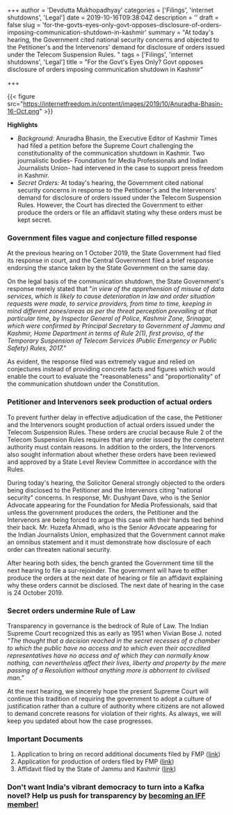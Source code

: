 +++
author = 'Devdutta Mukhopadhyay'
categories = ['Filings', 'internet shutdowns', 'Legal']
date = 2019-10-16T09:38:04Z
description = ''
draft = false
slug = 'for-the-govts-eyes-only-govt-opposes-disclosure-of-orders-imposing-communication-shutdown-in-kashmir'
summary = "At today's hearing, the Government cited national security concerns and objected to the Petitioner's and the Intervenors' demand for disclosure of orders issued under the Telecom Suspension Rules. "
tags = ['Filings', 'internet shutdowns', 'Legal']
title = "For the Govt's Eyes Only? Govt opposes disclosure of orders imposing communication shutdown in Kashmir"

+++


{{< figure src="https://internetfreedom.in/content/images/2019/10/Anuradha-Bhasin-16-Oct.png" >}}

**Highlights**

* _Background:_ Anuradha Bhasin, the Executive Editor of Kashmir Times had filed a petition before the Supreme Court challenging the constitutionality of the communication shutdown in Kashmir. Two journalistic bodies- Foundation for Media Professionals and Indian Journalists Union- had intervened in the case to support press freedom in Kashmir.
* _Secret Orders:_ At today's hearing, the Government cited national security concerns in response to the Petitioner's and the Intervenors' demand for disclosure of orders issued under the Telecom Suspension Rules. However, the Court has directed the Government to either produce the orders or file an affidavit stating why these orders must be kept secret.

### Government files vague and conjecture filled response

At the previous hearing on 1 October 2019, the State Government had filed its response in court, and the Central Government filed a brief response endorsing the stance taken by the State Government on the same day.

On the legal basis of the communication shutdown, the State Government's response merely stated that "_in view of the apprehension of misuse of data services, which is likely to cause deterioration in law and order situation requests were made, to service providers, from time to time, keeping in mind different zones/areas as per the threat perception prevailing at that particular time, by Inspector General of Police, Kashmir Zone, Srinagar, which were confirmed by Principal Secretary to Government of Jammu and Kashmir, Home Department in terms of Rule 2(1), first proviso, of the Temporary Suspension of Telecom Services (Public Emergency or Public Safety) Rules, 2017."_ 

As evident, the response filed was extremely vague and relied on conjectures instead of providing concrete facts and figures which would enable the court to evaluate the "reasonableness" and "proportionality" of the communication shutdown under the Constitution.

### Petitioner and Intervenors seek production of actual orders

To prevent further delay in effective adjudication of the case, the Petitioner and the Intervenors sought production of actual orders issued under the Telecom Suspension Rules. These orders are crucial because Rule 2 of the Telecom Suspension Rules requires that any order issued by the competent authority must contain reasons. In addition to the orders, the Intervenors also sought information about whether these orders have been reviewed and approved by a State Level Review Committee in accordance with the Rules.

During today's hearing, the Solicitor General strongly objected to the orders being disclosed to the Petitioner and the Intervenors citing "national security" concerns. In response, Mr. Dushyant Dave, who is the Senior Advocate appearing for the Foundation for Media Professionals, said that unless the government produces the orders, the Petitioner and the Intervenors are being forced to argue this case with their hands tied behind their back. Mr. Huzefa Ahmadi, who is the Senior Advocate appearing for the Indian Journalists Union, emphasized that the Government cannot make an omnibus statement and it must demonstrate how disclosure of each order can threaten national security.

After hearing both sides, the bench granted the Government time till the next hearing to file a sur-rejoinder. The government will have to either produce the orders at the next date of hearing or file an affidavit explaining why these orders cannot be disclosed. The next date of hearing in the case is 24 October 2019.

### Secret orders undermine Rule of Law

Transparency in governance is the bedrock of Rule of Law. The Indian Supreme Court recognized this as early as 1951 when Vivian Bose J. noted _"The thought that a decision reached in the secret recesses of a chamber to which the public have no access and to which even their accredited representatives have no access and of which they can normally know nothing, can nevertheless affect their lives, liberty and property by the mere passing of a Resolution without anything more is abhorrent to civilised man."_

At the next hearing, we sincerely hope the present Supreme Court will continue this tradition of requiring the government to adopt a culture of justification rather than a culture of authority where citizens are not allowed to demand concrete reasons for violation of their rights. As always, we will keep you updated about how the case progresses.

### Important Documents

1. Application to bring on record additional documents filed by FMP ([link](https://drive.google.com/file/d/1MWEpdJOUaXeLH95qGxtZq-mVJLjyi3F3/view?usp=sharing))
2. Application for production of orders filed by FMP ([link](https://drive.google.com/file/d/1OSjT4Vvg5AXRf8LFq4bZh3ZoJhTu694j/view?usp=sharing))
3. Affidavit filed by the State of Jammu and Kashmir ([link](https://drive.google.com/file/d/0B2NvpMoZE5HGZmZVZExqTzRPUEFGUU1XN29OQmhzSW5HLTJv/view?usp=sharing))

### Don't want India's vibrant democracy to turn into a Kafka novel? Help us push for transparency by [becoming an IFF member!](https://internetfreedom.in/donate/)



